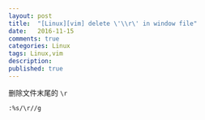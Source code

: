 ```yaml
---
layout: post
title:  "[Linux][vim] delete \'\\r\' in window file"
date:   2016-11-15
comments: true
categories: Linux
tags: Linux,vim
description:
published: true
---
```


删除文件末尾的 `\r`

```
:%s/\r//g
```
